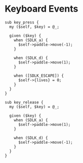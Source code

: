 # Keyboard Events

    sub key_press {
      my ($self, $key) = @_;

      given ($key) {
        when (SDLK_a) {
          $self->paddle->move(-1);
        }

        when (SDLK_d) {
          $self->paddle->move(1);
        }

        when ([SDLK_ESCAPE]) {
          $self->{lives} = 0;
        }
      }
    }

    sub key_release {
      my ($self, $key) = @_;

      given ($key) {
        when (SDLK_a) {
          $self->paddle->move(1);
        }

        when (SDLK_d) {
          $self->paddle->move(-1);
        }
      }
    }

